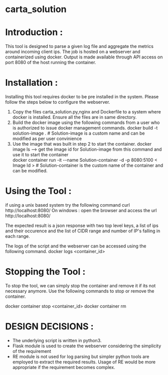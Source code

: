 # carta_solution

Introduction :
==============

This tool is designed to parse a given log file and aggregate the metrics around incoming client ips. The job is hosted on a webserver and containerized using docker. Output is made available through API access on port 8080 of the host running the container. 

Installation :
==============

Installing this tool requires docker to be pre installed in the system. Please follow the steps below to configure the webserver.

1) Copy the files carta_solution.py,nginx and Dockerfile to a system where docker is installed. Ensure all the files are in same directory.
2) Build the docker image using the following commands from a user who is authorized to issue docker management commands.
docker build -t solution-image .				# Solution-image is a custom name and can be modified as per user convinience
3) Use the image that was built in step 2 to start the container.
docker image ls		--> get the image id for Solution-image  from this command and use it to start the container   
docker container run -it --name Solution-container -d -p 8080:5100 < Image Id >			# Solution-container is the custom name of the container and can be modified.

Using the Tool :
================

if using a unix based system try the following command
curl http://localhost:8080/
On windows :
open the browser and access the url http://localhost:8080/

The expected result is a json response with two top level keys, a list of ips and their occurence and the list of CIDR range and number of IP's falling in each range.

The logs of the script and the webserver  can be accessed using the following command. 
docker logs <container_id>

Stopping the Tool :
===================
To stop the tool, we can simply stop the container and remove it if its not necessary anymore. Use the following commands to stop or remove the container.

docker container stop <container_id>
docker container rm <containerId>

DESIGN DECISIONS :
==================

* The underlying script is written in python3.
* Flask module is used to create the webserver considering the simplicity of the requirement
* RE module is not used for log parsing but simpler python tools are employed to extract the required results. Usage of RE would be more appropriate if the requirement becomes complex.






